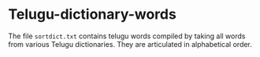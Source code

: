 # Telugu-dictionary-words

The file `sortdict.txt` contains telugu words compiled by taking all words from various Telugu dictionaries. They are articulated in alphabetical order.
